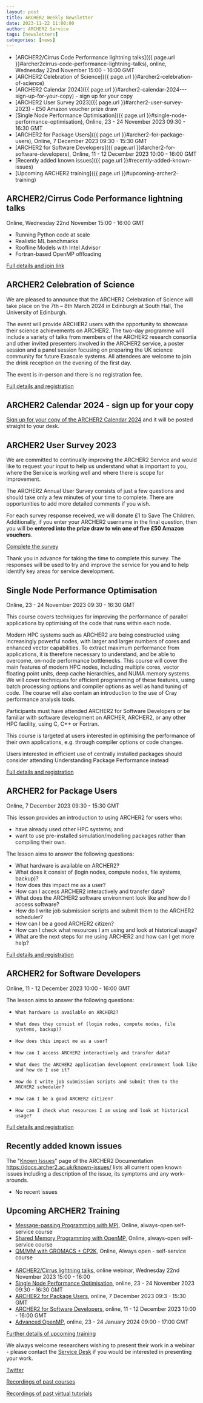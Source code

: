 ```yaml
---
layout: post
title: ARCHER2 Weekly Newsletter
date: 2023-11-22 11:00:00
author: ARCHER2 Service
tags: [newsletters] 
categories: [news]
---
```



- [ARCHER2/Cirrus Code Performance lightning talks]({{ page.url }}#archer2cirrus-code-performance-lightning-talks), online, Wednesday 22nd November 15:00  - 16:00 GMT
- [ARCHER2 Celebration of Science]({{ page.url }}#archer2-celebration-of-science)
- [ARCHER2 Calendar 2024]({{ page.url }}#archer2-calendar-2024---sign-up-for-your-copy) - sign up for your copy
- [ARCHER2 User Survey 2023]({{ page.url }}#archer2-user-survey-2023) - £50 Amazon voucher prize draw
- [Single Node Performance Optimisation]({{ page.url }}#single-node-performance-optimisation), Online, 23 - 24 November 2023 09:30 - 16:30 GMT
- [ARCHER2 for Package Users]({{ page.url }}#archer2-for-package-users), Online, 7 December 2023 09:30 - 15:30 GMT 
- [ARCHER2 for Software Developers]({{ page.url }}#archer2-for-software-developers), Online, 11 - 12 December 2023 10:00 - 16:00 GMT
- [Recently added known issues]({{ page.url }}#recently-added-known-issues)
- [Upcoming ARCHER2 training]({{ page.url }}#upcoming-archer2-training)

<!--more-->





## ARCHER2/Cirrus Code Performance lightning talks

Online, Wednesday 22nd November 15:00  - 16:00 GMT

- Running Python code at scale
- Realistic ML benchmarks
- Roofline Models with Intel Advisor
- Fortran-based OpenMP offloading

[Full details and join link](https://www.archer2.ac.uk/training/courses/231122-lightning-talks-vt/)


## ARCHER2 Celebration of Science

We are pleased to announce that the ARCHER2 Celebration of Science will take place on the 7th – 8th March 2024 in Edinburgh at South Hall, The University of Edinburgh.

The event will provide ARCHER2 users with the opportunity to showcase their science achievements on ARCHER2. The two-day programme will include a variety of talks from members of the ARCHER2 research consortia and other invited presenters involved in the ARCHER2 service, a poster session and a panel session focusing on preparing the UK science community for future Exascale systems. All attendees are welcome to join the drink reception on the evening of the first day.

The event is in-person and there is no registration fee.

[Full details and registration]( https://www.archer2.ac.uk/community/events/celebration-of-science-2024)


## ARCHER2 Calendar 2024 - sign up for your copy


[Sign up for your copy of the ARCHER2 Calendar 2024](https://bit.ly/ARCHER2-Calendar-2024) and it will be posted straight to your desk.



## ARCHER2 User Survey 2023

We are committed to continually improving the ARCHER2 Service and would like to request your input to help us understand what is important to you, where the Service is working well and where there is scope for improvement.

The ARCHER2 Annual User Survey consists of just a few questions and should take only a few minutes of your time to complete. There are opportunities to add more detailed comments if you wish.

For each survey response received, we will donate £1 to Save The Children.<br/>
Additionally, if you enter your ARCHER2 username in the final question, then you will be **entered into the prize draw to win one of five £50 Amazon vouchers**.

[Complete the survey](https://bit.ly/ARCHER2-User-Survey-2023)

Thank you in advance for taking the time to complete this survey. The responses will be used to try and improve the service for you and to help identify key areas for service development.



## Single Node Performance Optimisation

Online, 23 - 24 November 2023 09:30 - 16:30 GMT

This course covers techniques for improving the performance of parallel applications by optimising of the code that runs within each node.

Modern HPC systems such as ARCHER2 are being constructed using increasingly powerful nodes, with larger and larger numbers of cores and enhanced vector capabilities. To extract maximum performance from applications, it is therefore necessary to understand, and be able to overcome, on-node performance bottlenecks. This course will cover the main features of modern HPC nodes, including multiple cores, vector floating point units, deep cache hierarchies, and NUMA memory systems. We will cover techniques for efficient programming of these features, using batch processing options and compiler options as well as hand tuning of code. The course will also contain an introduction to the use of Cray performance analysis tools.

Participants must have attended ARCHER2 for Software Developers or be familiar with software development on ARCHER, ARCHER2, or any other HPC facility, using C, C++ or Fortran.

This course is targeted at users interested in optimising the performance of their own applications, e.g. through compiler options or code changes.

Users interested in efficient use of centrally installed packages should consider attending Understanding Package Performance instead

[Full details and registration](https://www.archer2.ac.uk/training/courses/231123-performance-optimisation/)




## ARCHER2 for Package Users

Online, 7 December 2023 09:30 - 15:30 GMT 

This lesson provides an introduction to using ARCHER2 for users who:

- have already used other HPC systems; and
- want to use pre-installed simulation/modelling packages rather than compiling their own.

The lesson aims to answer the following questions:

- What hardware is available on ARCHER2?
- What does it consist of (login nodes, compute nodes, file systems, backup)?
- How does this impact me as a user?
- How can I access ARCHER2 interactively and transfer data?
- What does the ARCHER2 software environment look like and how do I access software?
- How do I write job submission scripts and submit them to the ARCHER2 scheduler?
- How can I be a good ARCHER2 citizen?
- How can I check what resources I am using and look at historical usage?
- What are the next steps for me using ARCHER2 and how can I get more help?

[Full details and registration](https://www.archer2.ac.uk/training/courses/231207-package-users/)

## ARCHER2 for Software Developers

Online, 11 - 12 December 2023 10:00 - 16:00 GMT

The lesson aims to answer the following questions:

-     What hardware is available on ARCHER2?
-     What does they consist of (login nodes, compute nodes, file systems, backup)?
-     How does this impact me as a user?
-     How can I access ARCHER2 interactively and transfer data?
-     What does the ARCHER2 application development environment look like and how do I use it?
-     How do I write job submission scripts and submit them to the ARCHER2 scheduler?
-     How can I be a good ARCHER2 citizen?
-     How can I check what resources I am using and look at historical usage?

[Full details and registration]( https://www.archer2.ac.uk/training/courses/231211-software-developers/)


## Recently added known issues
 
The "[Known Issues](https://docs.archer2.ac.uk/known-issues/)" page of the ARCHER2 Documentation
<https://docs.archer2.ac.uk/known-issues/>
lists all current open known issues including a description of the issue, its symptoms and any work-arounds.

- No recent issues


## Upcoming ARCHER2 Training

- [Message-passing Programming with MPI](https://www.archer2.ac.uk/training/courses/210000-mpi-self-service/), Online, always-open self-service course
- [Shared Memory Programming with OpenMP](https://www.archer2.ac.uk/training/courses/210000-openmp-self-service/), Online, always-open self-service course
- [QM/MM with GROMACS + CP2K](https://www.archer2.ac.uk/training/courses/220000-gromacs-self-service/), Online, Always open - self-service course <br><br>
-  [ARCHER2/Cirrus lightning talks](https://www.archer2.ac.uk/training/courses/231122-lightning-talks-vt/), online webinar, Wednesday 22nd November 2023 15:00 - 16:00
- [Single Node Performance Optimisation](https://www.archer2.ac.uk/training/courses/231123-performance-optimisation/), online, 23 - 24 November 2023 09:30 - 16:30 GMT
- [ARCHER2 for Package Users](https://www.archer2.ac.uk/training/courses/231207-package-users/), online, 7 December 2023 09:3 - 15:30 GMT
- [ARCHER2 for Software Developers](https://www.archer2.ac.uk/training/courses/231211-software-developers/), online, 11 - 12 December 2023 10:00 - 16:00 GMT
- [Advanced OpenMP](https://www.archer2.ac.uk/training/courses/240123-advanced-openmp/), online, 23 - 24 January 2024 09:00 - 17:00 GMT

[Further details of upcoming training](https://www.archer2.ac.uk/training/#upcoming-training)

We always welcome researchers wishing to present their work in a webinar - please contact the [Service Desk](https://www.archer2.ac.uk/support-access/servicedesk.html) if you would be interested in presenting your work.

[Twitter](https://twitter.com/ARCHER2_HPC)

[Recordings of past courses](https://www.archer2.ac.uk/training/materials/)

[Recordings of past virtual tutorials](https://www.archer2.ac.uk/training/materials/webinars)
